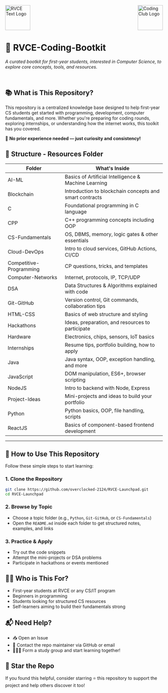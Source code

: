 <div style="display: flex; justify-content: space-between; align-items: center; margin-bottom: 30px;"><a href="https://rvce.edu.in" target="_blank" rel="noopener noreferrer" style="margin-right: 20px;"><img src="https://github.com/overclocked-2124/RVCE-Coding-Bootkit/blob/main/gitAssets/RVCE_Logo_With_Text.png" alt="RVCE Text Logo" height="80"></a><a href="https://www.linkedin.com/company/coding-club-rvce/posts/?feedView=all" target="_blank" rel="noopener noreferrer" style="margin-left: 20px;"><img src="https://github.com/overclocked-2124/RVCE-Coding-Bootkit/blob/main/gitAssets/CCLogo_BG_Removed.png" alt="Coding Club Logo" height="80"></a></div>


</table>

# 🚀 RVCE-Coding-Bootkit

*A curated bootkit for first-year students, interested in Computer Science, to explore core concepts, tools, and resources.*

<br> 


## 📚 What is This Repository?

This repository is a centralized knowledge base designed to help first-year CS students get started with programming, development, computer fundamentals, and more. Whether you're preparing for coding rounds, exploring internships, or understanding how the internet works, this toolkit has you covered.

🧠 **No prior experience needed — just curiosity and consistency!**



## 📂 Structure - Resources Folder

| Folder                  | What's Inside                                               |
|-------------------------|------------------------------------------------------------|
| AI-ML                   | Basics of Artificial Intelligence & Machine Learning       |
| Blockchain              | Introduction to blockchain concepts and smart contracts    |
| C                       | Foundational programming in C language                     |
| CPP                     | C++ programming concepts including OOP                     |
| CS-Fundamentals         | OS, DBMS, memory, logic gates & other essentials           |
| Cloud-DevOps            | Intro to cloud services, GitHub Actions, CI/CD             |
| Competitive-Programming | CP questions, tricks, and templates                        |
| Computer-Networks       | Internet, protocols, IP, TCP/UDP                           |
| DSA                     | Data Structures & Algorithms explained with code           |
| Git-GitHub              | Version control, Git commands, collaboration tips          |
| HTML-CSS                | Basics of web structure and styling                        |
| Hackathons              | Ideas, preparation, and resources to participate           |
| Hardware                | Electronics, chips, sensors, IoT basics                    |
| Internships             | Resume tips, portfolio building, how to apply              |
| Java                    | Java syntax, OOP, exception handling, and more             |
| JavaScript              | DOM manipulation, ES6+, browser scripting                  |
| NodeJS                  | Intro to backend with Node, Express                        |
| Project-Ideas           | Mini-projects and ideas to build your portfolio            |
| Python                  | Python basics, OOP, file handling, scripts                 |
| ReactJS                 | Basics of component-based frontend development             |

---

## 🧭 How to Use This Repository

Follow these simple steps to start learning:

### 1. Clone the Repository

```bash
git clone https://github.com/overclocked-2124/RVCE-Launchpad.git
cd RVCE-Launchpad
```

### 2. Browse by Topic

- Choose a topic folder (e.g., `Python`, `Git-GitHub`, or `CS-Fundamentals`)
- Open the `README.md` inside each folder to get structured notes, examples, and links

### 3. Practice & Apply

- Try out the code snippets
- Attempt the mini-projects or DSA problems
- Participate in hackathons or events mentioned


## 🧑‍💻 Who is This For?

- First-year students at RVCE or any CS/IT program
- Beginners in programming
- Students looking for structured CS resources
- Self-learners aiming to build their fundamentals strong



## 📬 Need Help?

- 📥 Open an Issue
- 📧 Contact the repo maintainer via GitHub or email
- 🧑‍🤝‍🧑 Form a study group and start learning together!

## 🌟 Star the Repo

If you found this helpful, consider starring ⭐ this repository to support the project and help others discover it too!

